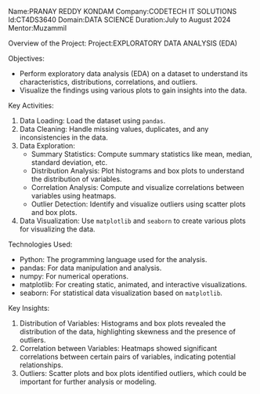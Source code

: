 Name:PRANAY REDDY KONDAM
Company:CODETECH IT SOLUTIONS
Id:CT4DS3640
Domain:DATA SCIENCE
Duration:July to August 2024
Mentor:Muzammil

Overview of the Project:
Project:EXPLORATORY DATA ANALYSIS (EDA)

 Objectives:
- Perform exploratory data analysis (EDA) on a dataset to understand its characteristics, distributions, correlations, and outliers.
- Visualize the findings using various plots to gain insights into the data.

 Key Activities:
1. Data Loading: Load the dataset using `pandas`.
2. Data Cleaning: Handle missing values, duplicates, and any inconsistencies in the data.
3. Data Exploration:
   - Summary Statistics: Compute summary statistics like mean, median, standard deviation, etc.
   - Distribution Analysis: Plot histograms and box plots to understand the distribution of variables.
   - Correlation Analysis: Compute and visualize correlations between variables using heatmaps.
   - Outlier Detection: Identify and visualize outliers using scatter plots and box plots.
4. Data Visualization: Use `matplotlib` and `seaborn` to create various plots for visualizing the data.

 Technologies Used:
- Python: The programming language used for the analysis.
- pandas: For data manipulation and analysis.
- numpy: For numerical operations.
- matplotlib: For creating static, animated, and interactive visualizations.
- seaborn: For statistical data visualization based on `matplotlib`.

 Key Insights:
1. Distribution of Variables: Histograms and box plots revealed the distribution of the data, highlighting skewness and the presence of outliers.
2. Correlation between Variables: Heatmaps showed significant correlations between certain pairs of variables, indicating potential relationships.
3. Outliers: Scatter plots and box plots identified outliers, which could be important for further analysis or modeling.

